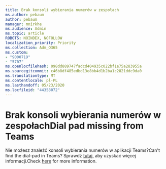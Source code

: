 ```yaml
---
title: Brak konsoli wybierania numerów w zespołach
ms.author: pebaum
author: pebaum
manager: mnirkhe
ms.audience: Admin
ms.topic: article
ROBOTS: NOINDEX, NOFOLLOW
localization_priority: Priority
ms.collection: Adm_O365
ms.custom:
- "9000719"
- "5707"
ms.openlocfilehash: 098dd889747fadcd404935c022bf1e75a283955a
ms.sourcegitcommit: c46b8df485edbd13e8bb4d1b2ba1c2821ddc9da0
ms.translationtype: MT
ms.contentlocale: pl-PL
ms.lasthandoff: 05/23/2020
ms.locfileid: "44358072"
---
```

# <a name="dial-pad-missing-from-teams"></a><span data-ttu-id="a7513-102">Brak konsoli wybierania numerów w zespołach</span><span class="sxs-lookup"><span data-stu-id="a7513-102">Dial pad missing from Teams</span></span>

<span data-ttu-id="a7513-103">Nie możesz znaleźć konsoli wybierania numerów w aplikacji Teams?</span><span class="sxs-lookup"><span data-stu-id="a7513-103">Can't find the dial-pad in Teams?</span></span> <span data-ttu-id="a7513-104">Sprawdź [tutaj,](https://docs.microsoft.com/alchemyinsights/teams-voice-dial-pad-missing) aby uzyskać więcej informacji.</span><span class="sxs-lookup"><span data-stu-id="a7513-104">Check [here](https://docs.microsoft.com/alchemyinsights/teams-voice-dial-pad-missing) for more information.</span></span>
